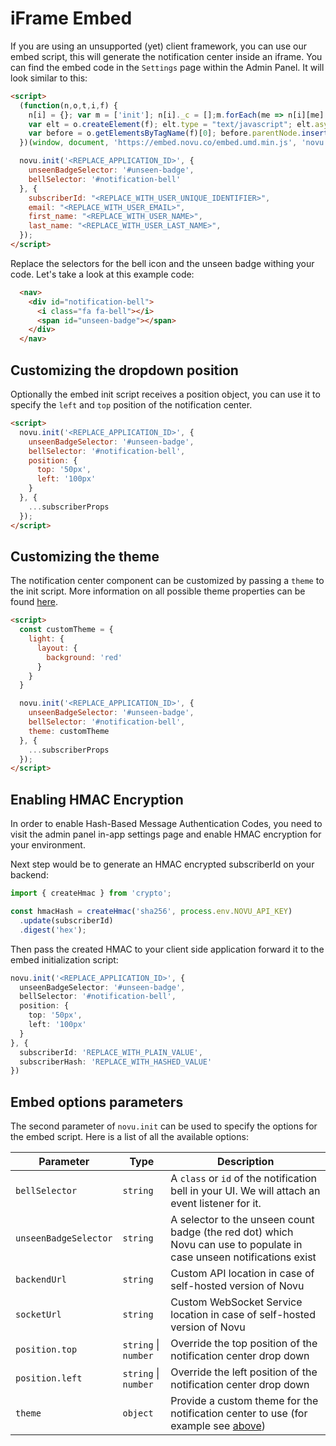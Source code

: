 # iFrame Embed

If you are using an unsupported (yet) client framework, you can use our embed script, this will generate the notification center inside an iframe.
You can find the embed code in the `Settings` page within the Admin Panel. It will look similar to this:

```html
<script>
  (function(n,o,t,i,f) {
    n[i] = {}; var m = ['init']; n[i]._c = [];m.forEach(me => n[i][me] = function() {n[i]._c.push([me, arguments])});
    var elt = o.createElement(f); elt.type = "text/javascript"; elt.async = true; elt.src = t;
    var before = o.getElementsByTagName(f)[0]; before.parentNode.insertBefore(elt, before);
  })(window, document, 'https://embed.novu.co/embed.umd.min.js', 'novu', 'script');

  novu.init('<REPLACE_APPLICATION_ID>', { 
    unseenBadgeSelector: '#unseen-badge', 
    bellSelector: '#notification-bell' 
  }, {
    subscriberId: "<REPLACE_WITH_USER_UNIQUE_IDENTIFIER>",
    email: "<REPLACE_WITH_USER_EMAIL>",
    first_name: "<REPLACE_WITH_USER_NAME>",
    last_name: "<REPLACE_WITH_USER_LAST_NAME>",
  });
</script>
```

Replace the selectors for the bell icon and the unseen badge withing your code. Let's take a look at this example code:

```html
  <nav>
    <div id="notification-bell">
      <i class="fa fa-bell"></i>
      <span id="unseen-badge"></span>
    </div>
  </nav>
```

## Customizing the dropdown position

Optionally the embed init script receives a position object, you can use it to specify the `left` and `top` position of the notification center.

```html
<script>
  novu.init('<REPLACE_APPLICATION_ID>', {
    unseenBadgeSelector: '#unseen-badge',
    bellSelector: '#notification-bell',
    position: {
      top: '50px',
      left: '100px'
    }
  }, {
    ...subscriberProps
  });
</script>
```

## Customizing the theme

The notification center component can be customized by passing a `theme` to the init script.
More information on all possible theme properties can be found [here](/notification-center/react-components#customizing-the-notification-center-theme).

```html
<script>
  const customTheme = {
    light: {
      layout: {
        background: 'red'
      }
    }
  }

  novu.init('<REPLACE_APPLICATION_ID>', {
    unseenBadgeSelector: '#unseen-badge',
    bellSelector: '#notification-bell',
    theme: customTheme
  }, {
    ...subscriberProps
  });
</script>
```

## Enabling HMAC Encryption

In order to enable Hash-Based Message Authentication Codes, you need to visit the admin panel in-app settings page and enable HMAC encryption for your environment.

Next step would be to generate an HMAC encrypted subscriberId on your backend:

```ts
import { createHmac } from 'crypto';

const hmacHash = createHmac('sha256', process.env.NOVU_API_KEY)
  .update(subscriberId)
  .digest('hex');
```

Then pass the created HMAC to your client side application forward it to the embed initialization script:

```ts
novu.init('<REPLACE_APPLICATION_ID>', {
  unseenBadgeSelector: '#unseen-badge',
  bellSelector: '#notification-bell',
  position: {
    top: '50px',
    left: '100px'
  }
}, {
  subscriberId: 'REPLACE_WITH_PLAIN_VALUE',
  subscriberHash: 'REPLACE_WITH_HASHED_VALUE' 
})
```

## Embed options parameters

The second parameter of `novu.init` can be used to specify the options for the embed script. Here is a list of all the available options:

| Parameter | Type | Description |
| --------- | --------- |----------- |
| `bellSelector` | `string` | A `class` or `id` of the notification bell in your UI. We will attach an event listener for it. |
| `unseenBadgeSelector` | `string` | A selector to the unseen count badge (the red dot) which Novu can use to populate in case unseen notifications exist |
| `backendUrl` | `string` | Custom API location in case of self-hosted version of Novu |
| `socketUrl` | `string` | Custom WebSocket Service location in case of self-hosted version of Novu |
| `position.top` | `string` \| `number` | Override the top position of the notification center drop down |
| `position.left` | `string` \| `number` | Override the left position of the notification center drop down |
| `theme` | `object` | Provide a custom theme for the notification center to use (for example see [above](#customizing-the-theme)) |
